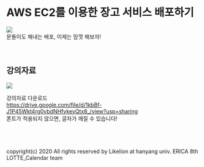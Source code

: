# AWS EC2를 이용한 장고 서비스 배포하기


<img src="https://user-images.githubusercontent.com/63117632/99805181-73e28c80-2b7f-11eb-8a67-ce7b2300e527.png">
<br>
문돌이도 해내는 배포, 이제는 맘껏 해보자!
<br>
<br>
<br>

## 강의자료

<img src="https://user-images.githubusercontent.com/63117632/99804599-97590780-2b7e-11eb-8543-3b0eaed24ac8.png">


강의자료 다운로드
<br>
https://drive.google.com/file/d/1kbBf-J1P45Wkt4rg0ybdNHfykeyQtx8_/view?usp=sharing
<br>
폰트가 적용되지 않으면, 글자가 깨질 수 있습니다!
<br>
<br>
<br>
<br>
<br>
copyright(c) 2020 All rights reserved by Likelion at hanyang univ. ERICA 8th LOTTE_Calendar team
